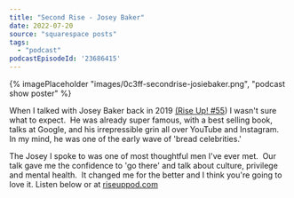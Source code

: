 ```yaml
---
title: "Second Rise - Josey Baker"
date: 2022-07-20
source: "squarespace posts"
tags: 
  - "podcast"
podcastEpisodeId: '23686415'
---
```

{% imagePlaceholder "images/0c3ff-secondrise-josiebaker.png", "podcast show poster" %}
 

When I talked with Josey Baker back in 2019 [(Rise Up! #55](http://riseuppod.com/rise-up-55-josey-baker)) I wasn't sure what to expect.  He was already super famous, with a best selling book, talks at Google, and his irrepressible grin all over YouTube and Instagram.  In my mind, he was one of the early wave of 'bread celebrities.'

The Josey I spoke to was one of most thoughtful men I've ever met.  Our talk gave me the confidence to 'go there' and talk about culture, privilege and mental health.  It changed me for the better and I think you're going to love it. Listen below or at [riseuppod.com](http://riseuppod.com/second-rise-josey-baker)
